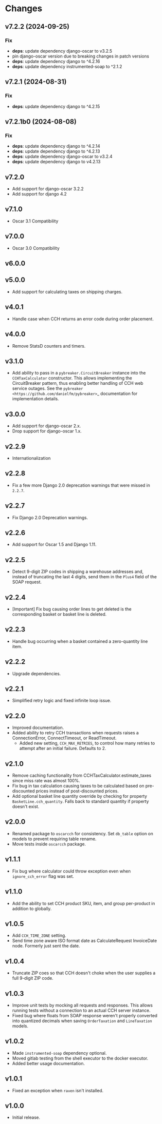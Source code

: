 # Changes

## v7.2.2 (2024-09-25)

### Fix

- **deps**: update dependency django-oscar to v3.2.5
- pin django-oscar version due to breaking changes in patch versions
- **deps**: update dependency django to ^4.2.16
- **deps**: update dependency instrumented-soap to ^2.1.2

## v7.2.1 (2024-08-31)

### Fix

- **deps**: update dependency django to ^4.2.15

## v7.2.1b0 (2024-08-08)

### Fix

- **deps**: update dependency django to ^4.2.14
- **deps**: update dependency django to ^4.2.13
- **deps**: update dependency django-oscar to v3.2.4
- **deps**: update dependency django to v4.2.13

## v7.2.0

- Add support for django-oscar 3.2.2
- Add support for django 4.2

## v7.1.0

- Oscar 3.1 Compatibility

## v7.0.0

- Oscar 3.0 Compatibility

## v6.0.0


## v5.0.0

- Add support for calculating taxes on shipping charges.

## v4.0.1

- Handle case when CCH returns an error code during order placement.

## v4.0.0

- Remove StatsD counters and timers.

## v3.1.0

- Add ability to pass in a ``pybreaker.CircuitBreaker`` instance into the ``CCHTaxCalculator`` constructor. This allows implementing the CircuitBreaker pattern, thus enabling better handling of CCH web service outages. See the `pybreaker <https://github.com/danielfm/pybreaker>`_ documentation for implementation details.

## v3.0.0

- Add support for django-oscar 2.x.
- Drop support for django-oscar 1.x.

## v2.2.9

- Internationalization

## v2.2.8

- Fix a few more Django 2.0 deprecation warnings that were missed in ``2.2.7``.

## v2.2.7

- Fix Django 2.0 Deprecation warnings.

## v2.2.6

- Add support for Oscar 1.5 and Django 1.11.

## v2.2.5

- Detect 9-digit ZIP codes in shipping a warehouse addresses and, instead of truncating the last 4 digits, send them in the `Plus4` field of the SOAP request.

## v2.2.4

- [Important] Fix bug causing order lines to get deleted is the corresponding basket or basket line is deleted.

## v2.2.3

- Handle bug occurring when a basket contained a zero-quantity line item.

## v2.2.2

- Upgrade dependencies.

## v2.2.1

- Simplified retry logic and fixed infinite loop issue.

## v2.2.0

- Improved documentation.
- Added ability to retry CCH transactions when requests raises a ConnectionError, ConnectTimeout, or ReadTimeout.
    - Added new setting, ``CCH_MAX_RETRIES``, to control how many retries to attempt after an initial failure. Defaults to 2.

## v2.1.0

- Remove caching functionality from CCHTaxCalculator.estimate_taxes since miss rate was almost 100%.
- Fix bug in tax calculation causing taxes to be calculated based on pre-discounted prices instead of post-discounted prices.
- Add optional basket line quantity override by checking for property `BasketLine.cch_quantity`. Falls back to standard quantity if property doesn't exist.


## v2.0.0

- Renamed package to `oscarcch` for consistency. Set `db_table` option on models to prevent requiring table rename.
- Move tests inside `oscarcch` package.


## v1.1.1

- Fix bug where calculator could throw exception even when `ignore_cch_error` flag was set.


## v1.1.0

- Add the ability to set CCH product SKU, item, and group per-product in addition to globally.


## v1.0.5

- Add `CCH_TIME_ZONE` setting.
- Send time zone aware ISO format date as CalculateRequest InvoiceDate node. Formerly just sent the date.


## v1.0.4

- Truncate ZIP coes so that CCH doesn't choke when the user supplies a full 9-digit ZIP code.


## v1.0.3

- Improve unit tests by mocking all requests and responses. This allows running tests without a connection to an actual CCH server instance.
- Fixed bug where floats from SOAP response weren't properly converted into quantized decimals when saving `OrderTaxation` and `LineTaxation` models.


## v1.0.2

- Made `instrumented-soap` dependency optional.
- Moved gitlab testing from the shell executor to the docker executor.
- Added better usage documentation.


## v1.0.1

- Fixed an exception when `raven` isn't installed.


## v1.0.0

- Initial release.
